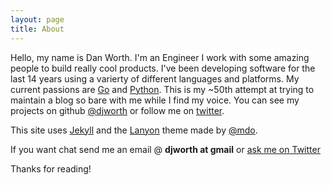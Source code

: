 ```yaml
---
layout: page
title: About
---
```


Hello, my name is Dan Worth.  I'm an Engineer I work with some amazing people to build really cool products.  I've been developing software for the last 14 years using a varierty of different languages and platforms.  My current passions are [Go](http://www.golang.org) and [Python](http://www.python.org).  This is my ~50th attempt at trying to maintain a blog so bare with me while I find my voice.  You can see my projects on github [@djworth](https://github.com/djworth) or follow me on [twitter](http://twitter.com/djworth).

This site uses [Jekyll](http://jekyllrb.com) and the [Lanyon](http://lanyon.getpoole.com) theme made by [@mdo](https://twitter.com/mdo).

If you want chat send me an email @ **djworth at gmail** or [ask me on Twitter](https://twitter.com/djworth)

Thanks for reading!
